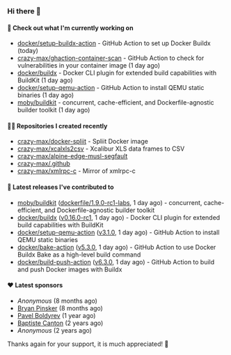 ### Hi there 👋

#### 👷 Check out what I'm currently working on

- [docker/setup-buildx-action](https://github.com/docker/setup-buildx-action) - GitHub Action to set up Docker Buildx (today)
- [crazy-max/ghaction-container-scan](https://github.com/crazy-max/ghaction-container-scan) - GitHub Action to check for vulnerabilities in your container image (1 day ago)
- [docker/buildx](https://github.com/docker/buildx) - Docker CLI plugin for extended build capabilities with BuildKit (1 day ago)
- [docker/setup-qemu-action](https://github.com/docker/setup-qemu-action) - GitHub Action to install QEMU static binaries (1 day ago)
- [moby/buildkit](https://github.com/moby/buildkit) - concurrent, cache-efficient, and Dockerfile-agnostic builder toolkit (1 day ago)

#### 👨‍💻 Repositories I created recently

- [crazy-max/docker-spliit](https://github.com/crazy-max/docker-spliit) - Spliit Docker image
- [crazy-max/xcalxls2csv](https://github.com/crazy-max/xcalxls2csv) - Xcalibur XLS data frames to CSV
- [crazy-max/alpine-edge-musl-segfault](https://github.com/crazy-max/alpine-edge-musl-segfault)
- [crazy-max/.github](https://github.com/crazy-max/.github)
- [crazy-max/xmlrpc-c](https://github.com/crazy-max/xmlrpc-c) - Mirror of xmlrpc-c

#### 🚀 Latest releases I've contributed to

- [moby/buildkit](https://github.com/moby/buildkit) ([dockerfile/1.9.0-rc1-labs](https://github.com/moby/buildkit/releases/tag/dockerfile/1.9.0-rc1-labs), 1 day ago) - concurrent, cache-efficient, and Dockerfile-agnostic builder toolkit
- [docker/buildx](https://github.com/docker/buildx) ([v0.16.0-rc1](https://github.com/docker/buildx/releases/tag/v0.16.0-rc1), 1 day ago) - Docker CLI plugin for extended build capabilities with BuildKit
- [docker/setup-qemu-action](https://github.com/docker/setup-qemu-action) ([v3.1.0](https://github.com/docker/setup-qemu-action/releases/tag/v3.1.0), 1 day ago) - GitHub Action to install QEMU static binaries
- [docker/bake-action](https://github.com/docker/bake-action) ([v5.3.0](https://github.com/docker/bake-action/releases/tag/v5.3.0), 1 day ago) - GitHub Action to use Docker Buildx Bake as a high-level build command
- [docker/build-push-action](https://github.com/docker/build-push-action) ([v6.3.0](https://github.com/docker/build-push-action/releases/tag/v6.3.0), 1 day ago) - GitHub Action to build and push Docker images with Buildx

#### ❤️ Latest sponsors
- _Anonymous_ (8 months ago)
- [Bryan Pinsker](https://github.com/BryanPinsker) (8 months ago)
- [Pavel Boldyrev](https://github.com/bpg) (1 year ago)
- [Baptiste Canton](https://github.com/batmac) (2 years ago)
- _Anonymous_ (2 years ago)

Thanks again for your support, it is much appreciated! 🙏
